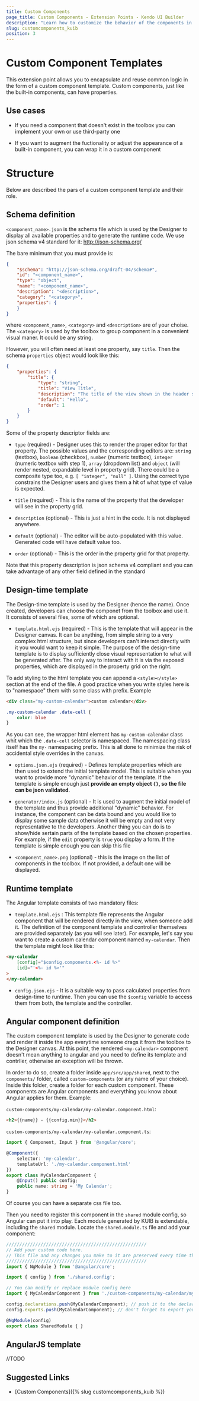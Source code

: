 ```yaml
---
title: Custom Components
page_title: Custom Components - Extension Points - Kendo UI Builder
description: "Learn how to customize the behavior of the components in the Angular or AngularJS frameworks in web applications generated with the Kendo UI Builder."
slug: customcomponents_kuib
position: 3
---
```


# Custom Component Templates

This extension point allows you to encapsulate and reuse common logic in the form of a custom component template. Custom components, just like the built-in components, can have properties.

## Use cases

- If you need a component that doesn't exist in the toolbox you can implement your own or use third-party one

- If you want to augment the fuctionality or adjust the appearance of a built-in component, you can wrap it in a custom component

# Structure

Below are described the pars of a custom component template and their role.

## Schema definition

`<component_name>.json` is the schema file which is used by the Designer to display all available properties and to generate the runtime code. We use json schema v4 standard for it: http://json-schema.org/

The bare minimum that you must provide is:

```json
{
    "$schema": "http://json-schema.org/draft-04/schema#",
    "id": "<component_name>",
    "type": "object",
    "name": "<component_name>",
    "description": "<description>",
    "category": "<category>",
    "properties": {
    }
}

```

where `<component_name>`, `<category>` and `<description>` are of your choise. The `<category>` is used by the toolbox to group component in a convenient visual maner. It could be any string.

However, you will often need at least one property, say `title`. Then the schema `properties` object would look like this:

```json
{
    "properties": {
        "title": {
            "type": "string",
            "title": "View Title",
            "description": "The title of the view shown in the header section",
            "default": "Hello",
            "order": 1
        }
    }
}
```

Some of the property descriptor fields are:

- `type` (required) - Designer uses this to render the proper editor for that property. The possible values and the corresponding editors are: `string` (textbox), `boolean` (checkbox), `number` (numeric textbox), `integer` (numeric textbox with step 1), `array` (dropdown list) and `object` (will render nested, expandable level in property grid). There could be a composite type too, e.g. `[ "integer", "null" ]`. Using the correct type constrains the Designer users and gives them a hit of what type of value is expected.

- `title` (required) - This is the name of the property that the developer will see in the property grid.

- `description` (optional) - This is just a hint in the code. It is not displayed anywhere.

- `default` (optional) - The editor will be auto-populated with this value. Generated code will have default value too.

- `order` (optional) - This is the order in the property grid for that property.

Note that this property description is json schema v4 compliant and you can take advantage of any other field defined in the standard

## Design-time template

The Design-time template is used by the Designer (hence the name). Once created, developers can choose the componet from the toolbox and use it. It consists of several files, some of which are optional.

- `template.html.ejs` (required) - This is the template that will appear in the Designer canvas. It can be anything, from simple string to a very complex html structure, but since developers can't interact directly with it you would want to keep it simple. The purpose of the design-time template is to display sufficiently close visual representation to what will be generated after. The only way to interact with it is via the exposed properties, which are displayed in the property grid on the right. 

To add styling to the html template you can append a `<style></style>` section at the end of the file. A good practice when you write styles here is to "namespace" them with some class with prefix. Example 

```html
<div class="my-custom-calendar">custom calendar</div>

```

```css
.my-custom-calendar .date-cell {
    color: blue
}
```

As you can see, the wrapper html element has `my-custom-calendar` class whit which the `.date-cell` selector is namespaced. The namespacing class itself has the `my-` namespacing prefix. This is all done to minimize the risk of accidental style overrides in the canvas.

- `options.json.ejs` (required) - Defines template properties which are then used to extend the initial template model. This is suitable when you want to provide more "dynamic" behavior of the template. If the template is simple enough just **provide an empty object `{}`, so the file can be json validated**.

- `generator/index.js` (optional) - It is used to augment the initial model of the template and thus provide additional "dynamic" behavior. For instance, the component can be data bound and you would like to display some sample data otherwise it will be empty and not very representative to the developers. Another thing you can do is to show/hide sertain parts of the template based on the chosen properties. For example, if the `edit` property is `true` you display a form. If the template is simple enough you can skip this file

- `<component_name>.png` (optional) - this is the image on the list of components in the toolbox. If not provided, a default one will be displayed.

## Runtime template

The Angular template consists of two mandatory files:

- `template.html.ejs` :
This template file represents the Angular component that will be rendered directly in the view, when someone add it. The definition of the component template and controller themselves are provided separately (as you will see later). For example, let's say you want to create a custom calendar component named `my-calendar`. Then the template might look like this:

```html
<my-calendar
    [config]="$config.components.<%- id %>"
    [id]="'<%- id %>'"
>
</my-calendar>
```
- `config.json.ejs` - It is a suitable way to pass calculated properties from design-time to runtime. Then you can use the `$config` variable to access them from both, the template and the controller.

## Angular component definition

The custom component template is used by the Designer to generate code and render it inside the app everytime someone drags it from the toolbox to the Designer canvas. At this point, the rendered `<my-calendar>` component doesn't mean anything to angular and you need to define its template and contrller, otherwise an exception will be thrown.

In order to do so, create a folder inside `app/src/app/shared`, next to the `components/` folder, called `custom-components` (or any name of your choice). Inside this folder, create a folder for each custom component. These components are Angular components and everything you know about Angular applies for them. Example:


`custom-components/my-calendar/my-calendar.component.html`:

```html
<h2>{{name}} - {{config.min}}</h2>
```

`custom-components/my-calendar/my-calendar.component.ts`:

```ts
import { Component, Input } from '@angular/core';

@Component({
    selector: 'my-calendar',
    templateUrl: './my-calendar.component.html'
})
export class MyCalendarComponent {
    @Input() public config;
    public name: string = 'My Calendar';
}
```
Of course you can have a separate css file too.

Then you need to register this component in the `shared` module config, so Angular can put it into play. Each module generated by KUIB is extendable, including the `shared` module. Locate the `shared.module.ts` file and add your component:

```ts
/////////////////////////////////////////////////////
// Add your custom code here.
// This file and any changes you make to it are preserved every time the app is generated.
/////////////////////////////////////////////////////
import { NgModule } from '@angular/core';

import { config } from './shared.config';

// You can modify or replace module config here
import { MyCalendarComponent } from './custom-components/my-calendar/my-calendar.component'; // import the component from the folder you put its files

config.declarations.push(MyCalendarComponent); // push it to the declarations array
config.exports.push(MyCalendarComponent); // don't forget to export your component so it can be used by other modules too

@NgModule(config)
export class SharedModule { }
``` 

## AngularJS template

//TODO

## Suggested Links

* [Custom Components]({% slug customcomponents_kuib %})
